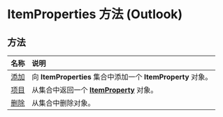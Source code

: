 
# ItemProperties 方法 (Outlook)

## 方法



|**名称**|**说明**|
|:-----|:-----|
|[添加](317daeba-e34c-8458-2492-c434707fa805.md)|向 **ItemProperties** 集合中添加一个 **ItemProperty** 对象。|
|[项目](51bb7900-d3fc-650d-d43b-0da14e13ca5a.md)|从集合中返回一个  **[ItemProperty](3570d1f9-40ed-0a99-f63c-141134418c3b.md)** 对象。|
|[删除](51d0320b-99f4-60df-4646-b8e365813d2f.md)|从集合中删除对象。|
